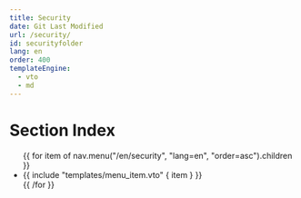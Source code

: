 ```yaml
---
title: Security
date: Git Last Modified
url: /security/
id: securityfolder
lang: en
order: 400
templateEngine:
  - vto
  - md
---
```


# Section Index
<ul class="menu">
  {{ for item of nav.menu("/en/security", "lang=en", "order=asc").children }}
    <li>
      {{ include "templates/menu_item.vto" { item } }}
    </li>
  {{ /for }}
</ul>
